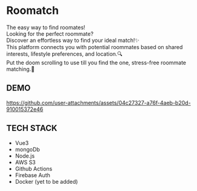 # Roomatch

The easy way to find roomates!</br>
Looking for the perfect roommate? </br>
Discover an effortless way to find your ideal match!✨</br> 
This platform connects you with potential roommates based on shared interests, lifestyle preferences, and location.🔍</br>
Put the doom scrolling to use till you find the one, stress-free roommate matching.👫 </br>

## DEMO

https://github.com/user-attachments/assets/04c27327-a76f-4aeb-b20d-910015372e46

## TECH STACK
- Vue3
- mongoDb
- Node.js
- AWS S3
- Github Actions
- Firebase Auth
- Docker (yet to be added)
